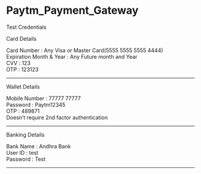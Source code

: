 # Paytm_Payment_Gateway

Test Credentials


Card Details 

Card Number	            :   Any Visa or Master Card(5555 5555 5555 4444) <br>
Expiration Month & Year :	  Any Future month and Year <br>
CVV	                    :   123 <br>
OTP	                    :   123123 <br>

--------------------------------------------------

Wallet Details

Mobile Number           :   77777 77777 <br>
Password                : 	Paytm12345 <br>
OTP                     :   489871 <br>
Doesn’t require 2nd factor authentication <br>

--------------------------------------------------

Banking Details

Bank Name               : 	Andhra Bank <br>
User ID                 : 	test <br>
Password                : 	Test <br>


--------------------------------------------------
